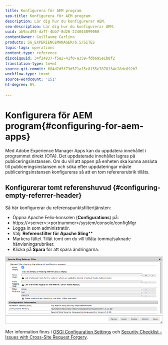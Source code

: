 ```yaml
---
title: Konfigurera för AEM program
seo-title: Konfigurera för AEM program
description: Lär dig hur du konfigurerar AEM.
seo-description: Lär dig hur du konfigurerar AEM.
uuid: ab9acd93-da7f-4bb7-8d26-224044899068
contentOwner: Guillaume Carlino
products: SG_EXPERIENCEMANAGER/6.5/SITES
topic-tags: operations
content-type: reference
discoiquuid: 34f24837-f5e2-41f0-a359-fdb695e1b8f2
translation-type: tm+mt
source-git-commit: 684d2d5f73d571a15c8155e7870134c28dc892b7
workflow-type: tm+mt
source-wordcount: '151'
ht-degree: 0%

---
```



# Konfigurera för AEM program{#configuring-for-aem-apps}

Med Adobe Experience Manager Apps kan du uppdatera innehållet i programmet direkt (OTA). Det uppdaterade innehållet lagras på publiceringsinstansen. Om du vill att appen på enheten ska kunna ansluta till publiceringsinstansen och söka efter uppdateringar måste publiceringsinstansen konfigureras så att en tom referensrubrik tillåts.

## Konfigurerar tomt referenshuvud {#configuring-empty-referrer-header}

Så här konfigurerar du referenspunktsfiltertjänsten:

* Öppna Apache Felix-konsolen (**Configurations**) på:
* https://&lt;server>:&lt;portnummer>/system/console/configMgr
* Logga in som administratör.
* Välj: **Referensfilter för Apache Sling****
* Markera fältet Tillåt tomt om du vill tillåta tomma/saknade hänvisningsrubriker.
* Klicka på **Spara** för att spara ändringarna.

![chlimage_1-58](assets/chlimage_1-58a.png)

Mer information finns i [OSGI Configuration Settings](/help/sites-deploying/osgi-configuration-settings.md) och [Security Checklist - Issues with Cross-Site Request Forgery](/help/sites-administering/security-checklist.md#protect-against-cross-site-request-forgery).
